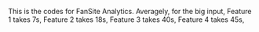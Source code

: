 This is the codes for FanSite Analytics.
Averagely, for the big input,
Feature 1 takes 7s,
Feature 2 takes 18s,
Feature 3 takes 40s,
Feature 4 takes 45s,
